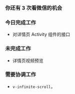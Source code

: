 ### 你还有 3 次看微信的机会

### 今日完成工作

- 对详情页 Activity 组件的接口

### 未完成工作

- 详情页视频预览


### 需要协调工作

- `v-infinite-scroll`，